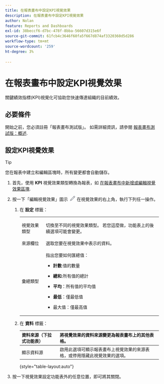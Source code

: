 ```yaml
---
title: 在報表畫布中設定KPI視覺效果
description: 在報表畫布中設定KPI視覺效果
author: Nolan
feature: Reports and Dashboards
exl-id: 38beccf6-d7bc-478f-8bba-56607d315e6f
source-git-commit: 61fcb4c3646f60fa5f667d874af3320360d5d286
workflow-type: tm+mt
source-wordcount: '259'
ht-degree: 3%

---
```



# 在報表畫布中設定KPI視覺效果

關鍵績效指標(KPI)視覺化可協助您快速傳達組織的目前績效。

## 必要條件

開始之前，您必須註冊「報表畫布測試版」。 如需詳細資訊，請參閱 [報表畫布測試版：概述](/help/quicksilver/product-announcements/betas/reporting-canvas-beta/reporting-canvas-beta-overview.md).

## 設定KPI視覺效果

>[!TIP]
>
>您在報表中建立和編輯區塊時，所有變更都會自動儲存。

1. 首先，使用 **KPI** 視覺效果類型轉換為報表，如 [在報表畫布中新增或編輯視覺效果區塊](../../../reports-and-dashboards/reporting-canvas/visualization-blocks/add-or-edit-report-visualization.md).

1. 按一下「編輯視覺效果」圖示 ![](assets/edit-icon.png) 在視覺效果的右上角，執行下列任一操作。

   1. 在 **設定** 標籤：

      <table style="table-layout:auto">
       <col>
       <col>
       <tbody>
        <tr>
         <td role="rowheader">視覺效果類型</td>
         <td><p>切換至不同的視覺效果類型。 若您這麼做，功能表上的後續選項可能會變更。</p></td>
        </tr>
        <tr>
         <td role="rowheader">來源欄位</td>
         <td>選取您要在視覺效果中表示的資料。</td>
        </tr>
        <tr>
         <td role="rowheader">彙總類型</td>
         <td><p> 指出您要如何匯總值：</p>
          <ul>
           <li><p><b>計數</b>:值的數量</p></li>
           <li><p><b>總和</b>:所有值的總計 </p></li>
           <li><p><b>平均</b>：所有值的平均值</p></li>
           <li><p><b>最低</b>：僅最低值</p></li>
           <li><p>最大值：僅最高值</p></li>
          </ul></td>
        </tr>
       </tbody>
      </table>

   1. 在 **資料** 標籤：

      | 資料來源（下拉式功能表） | 將視覺效果的資料來源變更為報表畫布上的其他表格。 |
      |---|---|
      | 顯示資料源 | 啟用此選項可顯示報表畫布上視覺效果的來源表格，或停用隱藏此視覺效果的選項。 |

      {style=&quot;table-layout:auto&quot;}

      <!--   
      NOLAN-FLAG: convert table to html. 
      -->

1. 按一下視覺效果設定功能表外的任意位置，即可將其關閉。
